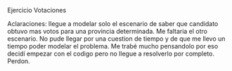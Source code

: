 ﻿Ejercicio Votaciones

Aclaraciones: llegue a modelar solo el escenario de saber que candidato obtuvo mas votos para una provincia determinada. Me faltaria el otro escenario. No pude llegar por una cuestion de tiempo y de que me llevo un tiempo poder modelar el problema. Me trabé mucho pensandolo por eso decidí empezar con el codigo pero no llegue a resolverlo por completo. Perdon. 